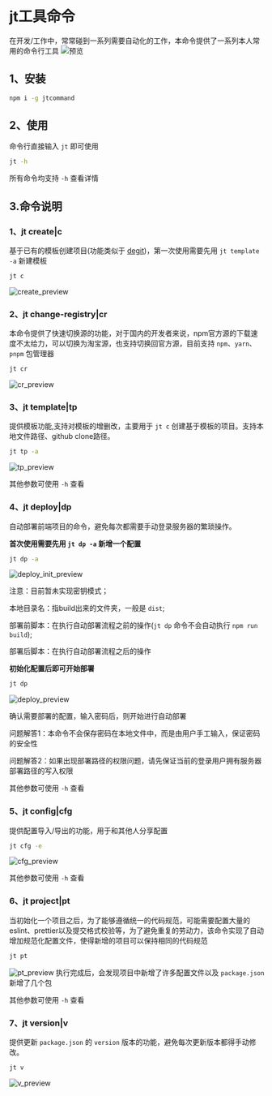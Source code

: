 # jt工具命令
在开发/工作中，常常碰到一系列需要自动化的工作，本命令提供了一系列本人常用的命令行工具
![预览](./docAssets/preview.png)
## 1、安装
```sh
npm i -g jtcommand
```
## 2、使用
命令行直接输入 `jt` 即可使用
```sh
jt -h
```
所有命令均支持 `-h` 查看详情
## 3.命令说明
### 1、jt create|c
基于已有的模板创建项目(功能类似于 [degit](https://github.com/Rich-Harris/degit))，第一次使用需要先用 `jt template -a` 新建模板
```sh
jt c
```
![create_preview](./docAssets/create_preview.png)
### 2、jt change-registry|cr
本命令提供了快速切换源的功能，对于国内的开发者来说，npm官方源的下载速度不太给力，可以切换为淘宝源，也支持切换回官方源，目前支持 `npm`、`yarn`、`pnpm` 包管理器
```sh
jt cr
```
![cr_preview](./docAssets/cr_preview.png)

### 3、jt template|tp
提供模板功能,支持对模板的增删改，主要用于 `jt c` 创建基于模板的项目。支持本地文件路径、github clone路径。
```sh
jt tp -a
```
![tp_preview](./docAssets/tp_preview.png)

其他参数可使用 `-h` 查看
### 4、jt deploy|dp
自动部署前端项目的命令，避免每次都需要手动登录服务器的繁琐操作。

**首次使用需要先用 `jt dp -a` 新增一个配置**
```sh
jt dp -a
```
![deploy_init_preview](./docAssets/deploy_init_preview.png)

注意：目前暂未实现密钥模式；

本地目录名：指build出来的文件夹，一般是 `dist`;

部署前脚本：在执行自动部署流程之前的操作(`jt dp` 命令不会自动执行 `npm run build`);

部署后脚本：在执行自动部署流程之后的操作

**初始化配置后即可开始部署**
```sh
jt dp
```
![deploy_preview](./docAssets/deploy_preview.png)

确认需要部署的配置，输入密码后，则开始进行自动部署

问题解答1：本命令不会保存密码在本地文件中，而是由用户手工输入，保证密码的安全性

问题解答2：如果出现部署路径的权限问题，请先保证当前的登录用户拥有服务器部署路径的写入权限

其他参数可使用 `-h` 查看
### 5、jt config|cfg
提供配置导入/导出的功能，用于和其他人分享配置
```sh
jt cfg -e
```
![cfg_preview](./docAssets/cfg_preview.png)

其他参数可使用 `-h` 查看

### 6、jt project|pt
当初始化一个项目之后，为了能够遵循统一的代码规范，可能需要配置大量的eslint、prettier以及提交格式校验等，为了避免重复的劳动力，该命令实现了自动增加规范化配置文件，使得新增的项目可以保持相同的代码规范
```sh
jt pt
```
![pt_preview](./docAssets/pt_preview.png)
执行完成后，会发现项目中新增了许多配置文件以及  `package.json` 新增了几个包

其他参数可使用 `-h` 查看
### 7、jt version|v
提供更新 `package.json` 的 `version` 版本的功能，避免每次更新版本都得手动修改。
```sh
jt v
```
![v_preview](./docAssets/v_preview.png)
